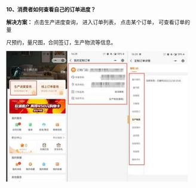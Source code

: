<a name="bookmark11"></a>**10、消费者如何查看自己的订单进度？**

**解决方案：**  点击生产进度查询，  进入订单列表，  点击某个订单，  可查看订单的量

尺预约，量尺图，合同签订，生产物流等信息。

![](Aspose.Words.d13afc66-bf8f-4579-9e50-c7bf849a86c5.013.jpeg)


